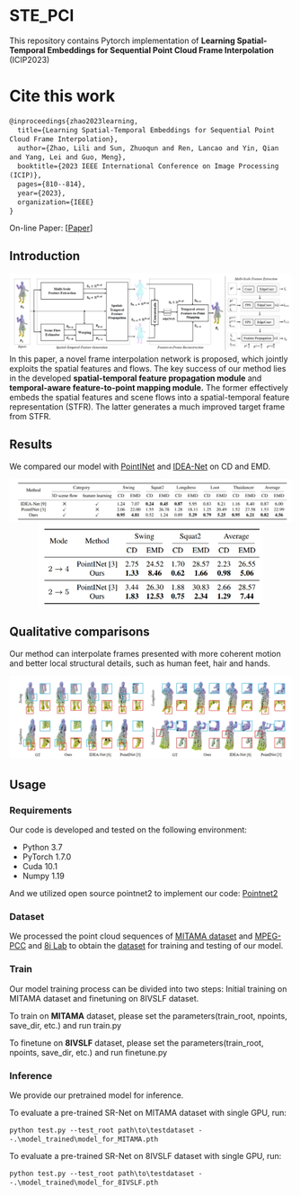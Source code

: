 # STE_PCI
This repository contains Pytorch implementation of **Learning Spatial-Temporal Embeddings for Sequential Point Cloud Frame Interpolation** (ICIP2023)

# Cite this work
```
@inproceedings{zhao2023learning,
  title={Learning Spatial-Temporal Embeddings for Sequential Point Cloud Frame Interpolation},
  author={Zhao, Lili and Sun, Zhuoqun and Ren, Lancao and Yin, Qian and Yang, Lei and Guo, Meng},
  booktitle={2023 IEEE International Conference on Image Processing (ICIP)},
  pages={810--814},
  year={2023},
  organization={IEEE}
}
```
On-line Paper: [[Paper](https://ieeexplore.ieee.org/document/10221958)]

## Introduction
![Pipeline](./fig/pipeline.png) 
In this paper, a novel frame interpolation network is proposed, which jointly exploits the spatial features and flows. The key success of our method lies in the developed **spatial-temporal feature propagation module** and **temporal-aware feature-to-point mapping module.** The former effectively embeds the spatial features and scene flows into a spatial-temporal feature representation (STFR). The latter generates a much improved target frame from STFR.

## Results
We compared our model with [PointINet](https://www.engineeringvillage.com/app/doc/?docid=cpx_32d64213180f209ab7cM76fe10178163134&pageSize=25&index=1&searchId=9beda5bd86214bb1a5cc12b1f41269ff&resultsCount=2&usageZone=resultslist&usageOrigin=searchresults&searchType=Quick) and [IDEA-Net](https://ieeexplore.ieee.org/document/9880149) on CD and EMD.
<div align="center">
<img src="./fig/Compare.png"  width = "800" />
</div>

<div align="center">
<img src="./fig/Compare2.png"  width = "400" />
</div>

## Qualitative comparisons
Our method can interpolate frames presented with more coherent motion and better local structural details, such as human feet, hair and hands.
<div align="center">
<img src="./fig/compare3.png"  width = "800" />
</div>

## Usage
### Requirements
Our code is developed and tested on the following environment:

* Python 3.7
* PyTorch 1.7.0
* Cuda 10.1
* Numpy 1.19

And we utilized open source pointnet2 to implement our code: [Pointnet2](https://github.com/sshaoshuai/Pointnet2.PyTorch/issues)

### Dataset

We processed the point cloud sequences of [MITAMA dataset](https://ieeexplore.ieee.org/document/9880149) and [MPEG-PCC](https://mpeg-pcc.org/index.php/pcc-content-database/) and [8i Lab](http://plenodb.jpeg.org/pc/8ilabs/) to obtain the [dataset](https://pan.baidu.com/s/1TndzM3W2ZAFp8bH0E_5QzA?pwd=zfym) for training and testing of our model.

### Train
Our model training process can be divided into two steps: Initial training on MITAMA dataset and finetuning on 8IVSLF dataset.

To train on **MITAMA** dataset, please set the parameters(train_root, npoints, save_dir, etc.) and run train.py

To finetune on **8IVSLF** dataset, please set the parameters(train_root, npoints, save_dir, etc.) and run finetune.py

### Inference
We provide our pretrained model for inference. 

To evaluate a pre-trained SR-Net on MITAMA dataset with single GPU, run:
```[python]
python test.py --test_root path\to\testdataset --.\model_trained\model_for_MITAMA.pth 
```
To evaluate a pre-trained SR-Net on 8IVSLF dataset with single GPU, run:
```[python]
python test.py --test_root path\to\testdataset --.\model_trained\model_for_8IVSLF.pth
```



